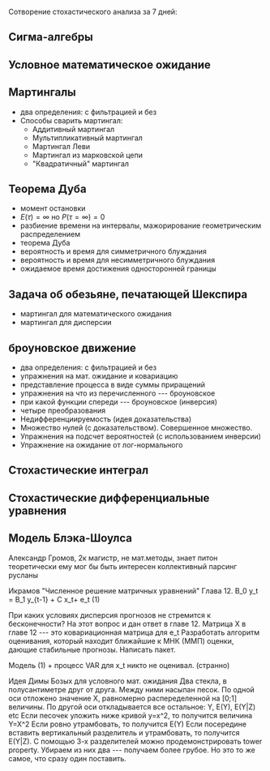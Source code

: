 Сотворение стохастического анализа за 7 дней:

## Сигма-алгебры

## Условное математическое ожидание

## Мартингалы
* два определения: с фильтрацией и без
* Способы сварить мартингал:
  * Аддитивный мартингал
  * Мультипликативный мартингал
  * Мартингал Леви
  * Мартингал из марковской цепи
  * "Квадратичный" мартингал

## Теорема Дуба
* момент остановки
* $ E(\tau)=\infty$ но $P(\tau=\infty)=0$
* разбиение времени на интервалы, мажорирование геометрическим распределением
* теорема Дуба
* вероятность и время для симметричного блуждания
* вероятность и время для несимметричного блуждания
* ожидаемое время достижения односторонней границы

## Задача об обезьяне, печатающей Шекспира
* мартингал для математического ожидания
* мартингал для дисперсии

## броуновское движение
* два определения: с фильтрацией и без
* упражнения на мат. ожидание и ковариацию
* представление процесса в виде суммы приращений
* упражнения на что из перечисленного --- броуновское
* при какой функции спереди --- броуновское (инверсия)
* четыре преобразования
* Недифференциируемость (идея доказательства)
* Множество нулей (с доказательством). Совершенное множество. 
* Упражнения на подсчет вероятностей (с использованием инверсии)
* Упражнение на ожидание от лог-нормального

## Стохастические интеграл

## Стохастические дифференциальные уравнения

## Модель Блэка-Шоулса





Александр Громов, 2к магистр, не мат.методы, знает питон
теоретически ему мог бы быть интересен коллективный парсинг русланы



Икрамов "Численное решение матричных уравнений"
Глава 12.
B_0 y_t = B_1 y_{t-1} + C x_t+ e_t (1)

При каких условиях дисперсия прогнозов не стремится к бесконечности?
На этот вопрос и дан ответ в главе 12. Матрица X в главе 12 --- это ковариационная матрица для e_t
Разработать алгоритм оценивания, который находит ближайшие к МНК (ММП) оценки, дающие стабильные прогнозы. Написать пакет. 

Модель (1) + процесс VAR для x_t никто не оценивал. (странно)



Идея Димы Бозых для условного мат. ожидания
Два стекла, в полусантиметре друг от друга. Между ними насыпан песок.
По одной оси отложено значение X, равномерно распеределенной на [0;1] величины.
По другой оси откладывается все остальное: Y, E(Y), E(Y|Z) etc
Если песочек уложить ниже кривой y=x^2, то получится величина Y=X^2
Если ровно утрамбовать, то получится E(Y)
Если посередине вставить вертикальный разделитель и утрамбовать, то получится E(Y|Z).
С помощью 3-х разделителей можно продемонстрировать tower property. Убираем из них два --- получаем более грубое. Но это то же самое, что сразу один поставить.







